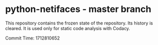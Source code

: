 # python-netifaces - master branch

This repository contains the frozen state of the repository.
Its history is cleared. It is used only for static code
analysis with Codacy.

Commit Time: 1712810652